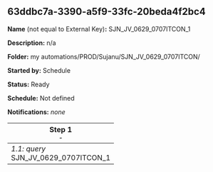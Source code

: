 ## 63ddbc7a-3390-a5f9-33fc-20beda4f2bc4

**Name** (not equal to External Key)**:** SJN_JV_0629_0707ITCON_1

**Description:** n/a

**Folder:** my automations/PROD/Sujanu/SJN_JV_0629_0707ITCON/

**Started by:** Schedule

**Status:** Ready

**Schedule:** Not defined

**Notifications:** _none_


| Step 1<br>_<small>-</small>_ |
| --- |
| _1.1: query_<br>SJN_JV_0629_0707ITCON_1 |
